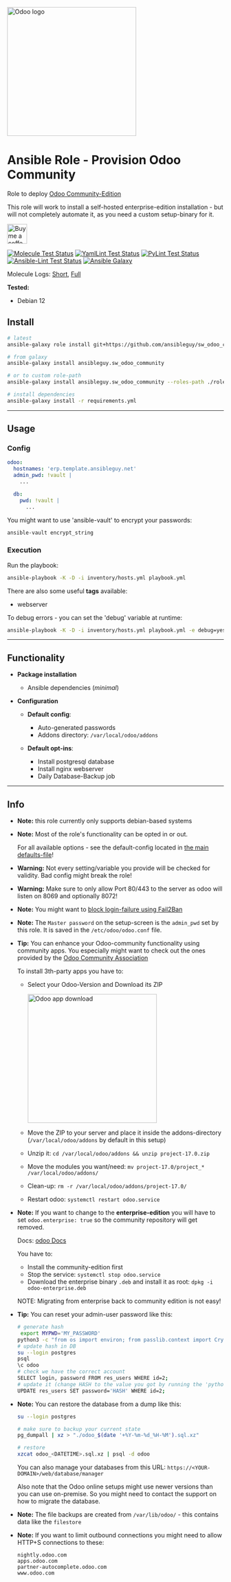 <a href="https://www.odoo.com/">
<img src="https://upload.wikimedia.org/wikipedia/commons/thumb/5/50/Odoo_logo.svg/2560px-Odoo_logo.svg.png" alt="Odoo logo" width="300"/>
</a>

# Ansible Role - Provision Odoo Community

Role to deploy [Odoo Community-Edition](https://www.odoo.com/documentation/17.0/administration/on_premise.html)

This role will work to install a self-hosted enterprise-edition installation - but will not completely automate it, as you need a custom setup-binary for it.

<a href='https://ko-fi.com/ansible0guy' target='_blank'><img height='35' style='border:0px;height:46px;' src='https://az743702.vo.msecnd.net/cdn/kofi3.png?v=0' border='0' alt='Buy me a coffee' />

[![Molecule Test Status](https://badges.ansibleguy.net/sw_odoo_community.molecule.svg)](https://github.com/ansibleguy/_meta_cicd/blob/latest/templates/usr/local/bin/cicd/molecule.sh.j2)
[![YamlLint Test Status](https://badges.ansibleguy.net/sw_odoo_community.yamllint.svg)](https://github.com/ansibleguy/_meta_cicd/blob/latest/templates/usr/local/bin/cicd/yamllint.sh.j2)
[![PyLint Test Status](https://badges.ansibleguy.net/sw_odoo_community.pylint.svg)](https://github.com/ansibleguy/_meta_cicd/blob/latest/templates/usr/local/bin/cicd/pylint.sh.j2)
[![Ansible-Lint Test Status](https://badges.ansibleguy.net/sw_odoo_community.ansiblelint.svg)](https://github.com/ansibleguy/_meta_cicd/blob/latest/templates/usr/local/bin/cicd/ansiblelint.sh.j2)
[![Ansible Galaxy](https://badges.ansibleguy.net/galaxy.badge.svg)](https://galaxy.ansible.com/ui/standalone/roles/ansibleguy/sw_odoo_community)

Molecule Logs: [Short](https://badges.ansibleguy.net/log/molecule_sw_odoo_community_test_short.log), [Full](https://badges.ansibleguy.net/log/molecule_sw_odoo_community_test.log)

**Tested:**
* Debian 12

## Install

```bash
# latest
ansible-galaxy role install git+https://github.com/ansibleguy/sw_odoo_community

# from galaxy
ansible-galaxy install ansibleguy.sw_odoo_community

# or to custom role-path
ansible-galaxy install ansibleguy.sw_odoo_community --roles-path ./roles

# install dependencies
ansible-galaxy install -r requirements.yml
```

----

## Usage

### Config

```yaml
odoo:
  hostnames: 'erp.template.ansibleguy.net'
  admin_pwd: !vault |
    ...

  db:
    pwd: !vault |
      ...
```

You might want to use 'ansible-vault' to encrypt your passwords:
```bash
ansible-vault encrypt_string
```

### Execution

Run the playbook:
```bash
ansible-playbook -K -D -i inventory/hosts.yml playbook.yml
```

There are also some useful **tags** available:
* webserver

To debug errors - you can set the 'debug' variable at runtime:
```bash
ansible-playbook -K -D -i inventory/hosts.yml playbook.yml -e debug=yes
```


----

## Functionality

* **Package installation**
  * Ansible dependencies (_minimal_)


* **Configuration**
  * **Default config**:
    * Auto-generated passwords
    * Addons directory: `/var/local/odoo/addons`
 

  * **Default opt-ins**:
    * Install postgresql database
    * Install nginx webserver
    * Daily Database-Backup job

----

## Info

* **Note:** this role currently only supports debian-based systems


* **Note:** Most of the role's functionality can be opted in or out.

  For all available options - see the default-config located in [the main defaults-file](https://github.com/ansibleguy/sw_odoo_community/blob/latest/defaults/main/1_main.yml)!


* **Warning:** Not every setting/variable you provide will be checked for validity. Bad config might break the role!


* **Warning:** Make sure to only allow Port 80/443 to the server as odoo will listen on 8069 and optionally 8072!


* **Note:** You might want to [block login-failure using Fail2Ban](https://www.odoo.com/documentation/17.0/administration/on_premise/deploy.html#blocking-brute-force-attacks)


* **Note:** The `Master password` on the setup-screen is the `admin_pwd` set by this role. It is saved in the `/etc/odoo/odoo.conf` file.


* **Tip:** You can enhance your Odoo-community functionality using community apps. You especially might want to check out the ones provided by the [Odoo Community Association](https://github.com/OCA?q=&type=all&language=&sort=stargazers)

    To install 3th-party apps you have to:

    * Select your Odoo-Version and Download its ZIP

      <img src="https://raw.githubusercontent.com/ansibleguy/sw_odoo_community/latest/docs/app_download.png" alt="Odoo app download" width="300"/>
  
    * Move the ZIP to your server and place it inside the addons-directory (`/var/local/odoo/addons` by default in this setup) 

    * Unzip it: `cd /var/local/odoo/addons && unzip project-17.0.zip`

    * Move the modules you want/need: `mv project-17.0/project_* /var/local/odoo/addons/`

    * Clean-up: `rm -r /var/local/odoo/addons/project-17.0/`

    * Restart odoo: `systemctl restart odoo.service`


* **Note:** If you want to change to the **enterprise-edition** you will have to set `odoo.enterprise: true` so the community repository will get removed.

    Docs: [odoo Docs](https://www.odoo.com/documentation/17.0/administration/on_premise/community_to_enterprise.html#on-linux-using-an-installer)

    You have to:

    * Install the community-edition first
    * Stop the service: `systemctl stop odoo.service`
    * Download the enterprise binary `.deb` and install it as root: `dpkg -i odoo-enterprise.deb`

    NOTE: Migrating from enterprise back to community edition is not easy!


* **Tip:** You can reset your admin-user password like this:

    ```bash
    # generate hash
     export MYPWD='MY_PASSWORD'
    python3 -c "from os import environ; from passlib.context import CryptContext; print(CryptContext(['pbkdf2_sha512']).hash(environ['MYPWD']))"
    # update hash in DB
    su --login postgres
    psql
    \c odoo
    # check we have the correct account
    SELECT login, password FROM res_users WHERE id=2;
    # update it (change HASH to the value you got by running the 'python3' command above)
    UPDATE res_users SET password='HASH' WHERE id=2;    
    ```

* **Note:** You can restore the database from a dump like this:

    ```bash
    su --login postgres
  
    # make sure to backup your current state
    pg_dumpall | xz > "./odoo_$(date '+%Y-%m-%d_%H-%M').sql.xz"

    # restore
    xzcat odoo_<DATETIME>.sql.xz | psql -d odoo
    ```

    You can also manage your databases from this URL: `https://<YOUR-DOMAIN>/web/database/manager`

    Also note that the Odoo online setups might use newer versions than you can use on-premise. So you might need to contact the support on how to migrate the database.

* **Note:** The file backups are created from `/var/lib/odoo/` - this contains data like the `filestore`


* **Note:** If you want to limit outbound connections you might need to allow HTTP+S connections to these:

    ```
    nightly.odoo.com
    apps.odoo.com
    partner-autocomplete.odoo.com
    www.odoo.com
    ```
